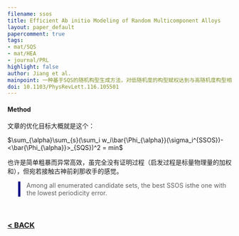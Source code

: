 ```yaml
---
filename: ssos
title: Efficient Ab initio Modeling of Random Multicomponent Alloys
layout: paper_default
papercomment: true
tags:
- mat/SQS
- mat/HEA
- journal/PRL
highlight: false
author: Jiang et al.
mainpoint: 一种基于SQS的随机构型生成方法，对低随机度的构型赋权达到与高随机度构型相同的物理量预测。
doi: 10.1103/PhysRevLett.116.105501
---
```


#### Method

文章的优化目标大概就是这个：

<p align="center">

$\sum_{\alpha}\sum_{s}(\sum_i w_i\bar{\Phi_{\alpha}}(\sigma_i^{SSOS})-<\bar{\Phi_{\alpha}}>_{SQS})^2 = min$

</p>

也许是简单粗暴而异常高效，虽完全没有证明过程（启发过程是标量物理量的加权和），但宛若接触古神前刹那收手的感觉。

<blockquote style="border-left:5px solid #0f0b85">Among all enumerated candidate sets, the best SSOS isthe one with the lowest periodicity error.</blockquote>

<br>


### [< BACK](https://wzetto.github.io/wz369.github.io/Research_etc/PaperCollect/main.html)